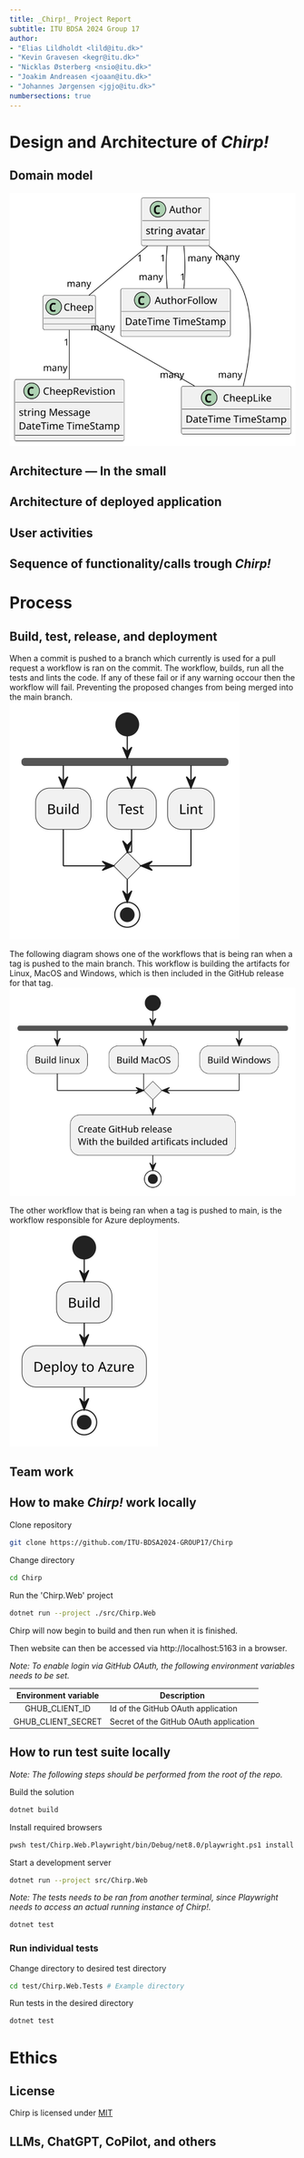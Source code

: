 ```yaml
---
title: _Chirp!_ Project Report
subtitle: ITU BDSA 2024 Group 17
author:
- "Elias Lildholdt <lild@itu.dk>"
- "Kevin Gravesen <kegr@itu.dk>"
- "Nicklas Østerberg <nsio@itu.dk>"
- "Joakim Andreasen <joaan@itu.dk>"
- "Johannes Jørgensen <jgjo@itu.dk>"
numbersections: true
---
```


# Design and Architecture of _Chirp!_

## Domain model

![](./docs/images/domain-model.svg)

## Architecture — In the small

## Architecture of deployed application

## User activities

## Sequence of functionality/calls trough _Chirp!_

# Process

## Build, test, release, and deployment

When a commit is pushed to a branch which currently is used for a pull request a workflow is ran on the commit. The workflow, builds, run all the tests and lints the code. If any of these fail or if any warning occour then the workflow will fail. Preventing the proposed changes from being merged into the main branch.
![](./docs/images/build-test-lint-workflow.svg)

The following diagram shows one of the workflows that is being ran when a tag is pushed to the main branch. This workflow is building the artifacts for Linux, MacOS and Windows, which is then included in the GitHub release for that tag.
![](./docs/images/build-release-workflow.svg)

The other workflow that is being ran when a tag is pushed to main, is the workflow responsible for Azure deployments.
![](./docs/images/deploy-workflow.svg)

## Team work

## How to make _Chirp!_ work locally

Clone repository
```sh
git clone https://github.com/ITU-BDSA2024-GROUP17/Chirp
```

Change directory
```sh
cd Chirp
```

Run the 'Chirp.Web' project
```sh
dotnet run --project ./src/Chirp.Web
```

Chirp will now begin to build and then run when it is finished.

Then website can then be accessed via http://localhost:5163 in a browser.

_Note: To enable login via GitHub OAuth, the following environment variables needs to be set._

| Environment variable | Description                            |
|:--------------------:|----------------------------------------|
|    GHUB_CLIENT_ID    | Id of the GitHub OAuth application     |
|  GHUB_CLIENT_SECRET  | Secret of the GitHub OAuth application |

## How to run test suite locally

_Note: The following steps should be performed from the root of the repo._

Build the solution
```sh
dotnet build
```

Install required browsers
```sh
pwsh test/Chirp.Web.Playwright/bin/Debug/net8.0/playwright.ps1 install
```

Start a development server
```sh
dotnet run --project src/Chirp.Web
```

_Note: The tests needs to be ran from another terminal, since Playwright needs to access an actual running instance of Chirp!._

```sh
dotnet test
```

### Run individual tests

Change directory to desired test directory
```sh
cd test/Chirp.Web.Tests # Example directory
```

Run tests in the desired directory
```sh
dotnet test
```

# Ethics

## License

Chirp is licensed under [MIT](https://opensource.org/license/mit)

## LLMs, ChatGPT, CoPilot, and others
